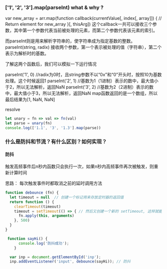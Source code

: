 ### ['1', '2', '3'].map(parseInt) what & why ?

var new_array = arr.map(function callback(currentValue[, index[, array]]) { // Return element for new_array }[, thisArg])
这个callback一共可以接收三个参数，其中第一个参数代表当前被处理的元素，而第二个参数代表该元素的索引。

而parseInt则是用来解析字符串的，使字符串成为指定基数的整数。
parseInt(string, radix)
接收两个参数，第一个表示被处理的值（字符串），第二个表示为解析时的基数。

了解这两个函数后，我们可以模拟一下运行情况

parseInt('1', 0) //radix为0时，且string参数不以“0x”和“0”开头时，按照10为基数处理。这个时候返回1
parseInt('2', 1) //基数为1（1进制）表示的数中，最大值小于2，所以无法解析，返回NaN
parseInt('3', 2) //基数为2（2进制）表示的数中，最大值小于3，所以无法解析，返回NaN
map函数返回的是一个数组，所以最后结果为[1, NaN, NaN]

resolve

```js
let unary = fn => val => fn(val)
let parse = unary(fn)
console.log(['1.1', '3', '1.3'].map(parse))
```

### 什么是防抖和节流？有什么区别？如何实现？

#### 防抖

触发高频事件后n秒内函数只会执行一次，如果n秒内高频事件再次被触发，则重新计算时间

思路： 每次触发事件时都取消之前的延时调用方法

```js
function debounce (fn) {
  let timeout = null  // 创建一个标记用来存放定时器的返回值
  return function () {
    clearTimeout(timeout)
    timeout = setTimeout(() => { // 然后又创建一个新的 setTimeout, 这样就能保证输入字符后的 interval 间隔内如果还有字符输入的话，就不会执行 fn 函数
      fn.apply(this, arguments)
    }, 500)
  }
}

 function sayHi() {
      console.log('防抖成功');
    }

  var inp = document.getElementById('inp');
  inp.addEventListener('input', debounce(sayHi)); // 防抖
```

